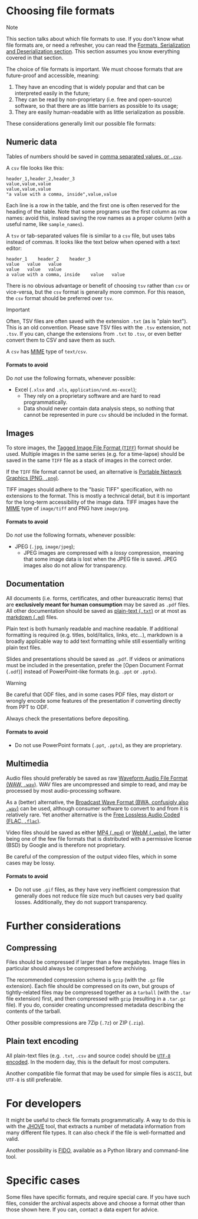 # Choosing file formats
> [!NOTE]
> This section talks about which file formats to use.
> If you don't know what file formats are, or need a refresher, you can read the [Formats, Serialization and Deserialization section](../formats_serde.md).
> This section assumes you know everything covered in that section.

The choice of file formats is important.
We must choose formats that are future-proof and accessible, meaning:
1. They have an encoding that is widely popular and that can be interpreted easily in the future;
2. They can be read by non-proprietary (i.e. free and open-source) software, so that there are as little barriers as possible to its usage;
3. They are easily human-readable with as little serialization as possible.

These considerations generally limit our possible file formats:

## Numeric data
Tables of numbers should be saved in [comma separated values, or `.csv`](https://en.wikipedia.org/wiki/Comma-separated_values).

A `csv` file looks like this:
```
header_1,header_2,header_3
value,value,value
value,value,value
"a value with a comma, inside",value,value
```
Each line is a row in the table, and the first one is often reserved for the heading of the table.
Note that some programs use the first column as row names: avoid this, instead saving the row names as a proper column (with a useful name, like `sample_names`).

A `tsv` or tab-separated values file is similar to a `csv` file, but uses tabs instead of commas. It looks like the text below when opened with a text editor:
```
header_1	header_2	header_3
value	value	value
value	value	value
a value with a comma, inside	value	value
```

There is no obvious advantage or benefit of choosing `tsv` rather than `csv` or vice-versa, but the `csv` format is generally more common.
For this reason, the `csv` format should be preferred over `tsv`.

> [!IMPORTANT]
> Often, TSV files are often saved with the extension `.txt` (as is "plain text").
> This is an old convention. Please save TSV files with the `.tsv` extension, not `.tsv`.
> If you can, change the extensions from `.txt` to `.tsv`, or even better convert them to CSV and save them as such.

A `csv` has [MIME](https://en.wikipedia.org/wiki/Media_type) type of `text/csv`.

#### Formats to avoid
Do *not* use the following formats, whenever possible:
- Excel (`.xlsx` and `.xls`, `application/vnd.ms-excel`);
    - They rely on a proprietary software and are hard to read programmatically.
    - Data should never contain data analysis steps, so nothing that cannot be represented in pure `csv` should be included in the format.

## Images
To store images, the [Tagged Image File Format (`TIFF`)](https://en.wikipedia.org/wiki/TIFF) format should be used.
Multiple images in the same series (e.g. for a time-lapse) should be saved in the same `TIFF` file as a stack of images in the correct order.

If the `TIFF` file format cannot be used, an alternative is [Portable Network Graphics (PNG, `.png`)](https://en.wikipedia.org/wiki/PNG).

TIFF images should adhere to the "basic TIFF" specification, with no extensions to the format. This is mostly a technical detail, but it is important for the long-term accessibility of the image data.
TIFF images have the [MIME](https://en.wikipedia.org/wiki/Media_type) type of `image/tiff` and PNG have `image/png`.

#### Formats to avoid
Do *not* use the following formats, whenever possible:
- JPEG (`.jpg`, `image/jpeg`);
  - JPEG images are compressed with a *lossy* compression, meaning that some image data is lost when the JPEG file is saved.
    JPEG images also do not allow for transparency.

## Documentation
All documents (i.e. forms, certificates, and other bureaucratic items) that are **exclusively meant for human consumption** may be saved as `.pdf` files.
All other documentation should be saved as [plain-text (`.txt`)](https://en.wikipedia.org/wiki/Plain_text) or at most as [markdown (`.md`)](https://en.wikipedia.org/wiki/Markdown) files.

Plain text is both humanly readable and machine readable.
If additional formatting is required (e.g. titles, bold/italics, links, etc...), markdown is a broadly applicable way to add text formatting while still essentially writing plain text files.

Slides and presentations should be saved as `.pdf`.
If videos or animations must be included in the presentation, prefer the [Open Document Format (`.odf`)] instead of PowerPoint-like formats (e.g. `.ppt` or `.pptx`).

> [!WARNING]
> Be careful that ODF files, and in some cases PDF files, may distort or wrongly encode some features of the presentation if converting directly from PPT to ODF.
>
> Always check the presentations before depositing.

#### Formats to avoid
- Do not use PowerPoint formats (`.ppt`, `.pptx`), as they are proprietary.

## Multimedia
Audio files should preferably be saved as raw [Waveform Audio File Format (WAW, `.wav`)](https://en.wikipedia.org/wiki/WAV).
WAV files are uncompressed and simple to read, and may be processed by most audio-processing software.

As a (better) alternative, the [Broadcast Wave Format (BWA, confusigly also `.wav`)](https://en.wikipedia.org/wiki/Broadcast_Wave_Format) can be used, although consumer software to convert to and from it is relatively rare.
Yet another alternative is the [Free Lossless Audio Coded (FLAC, `.flac`)](https://en.wikipedia.org/wiki/FLAC).

Video files should be saved as either [MP4 (`.mp4`)](https://en.wikipedia.org/wiki/MP4_file_format) or [WebM (`.webm`)](https://en.wikipedia.org/wiki/WebM), the latter being one of the few file formats that is distributed with a permissive license (BSD) by Google and is therefore not proprietary.

Be careful of the compression of the output video files, which in some cases may be lossy.

#### Formats to avoid
- Do not use `.gif` files, as they have very inefficient compression that generally does not reduce file size much but causes very bad quality losses.
  Additionally, they do not support transparency.

# Further considerations
## Compressing
Files should be compressed if larger than a few megabytes.
Image files in particular should always be compressed before archiving.

The recommended compression schema is `gzip` (with the `.gz` file extension).
Each file should be compressed on its own, but groups of tightly-related files may be compressed together as a `tarball` (with the `.tar` file extension) first, and then compressed with `gzip` (resulting in a `.tar.gz` file).
If you do, consider creating uncompressed metadata describing the contents of the tarball.

Other possible compressions are 7Zip (`.7z`) or ZIP (`.zip`).

## Plain text encoding
All plain-text files (e.g. `.txt`, `.csv` and source code) should be [`UTF-8` encoded](https://en.wikipedia.org/wiki/UTF-8).
In the modern day, this is the default for most computers.

Another compatible file format that may be used for simple files is `ASCII`, but `UTF-8` is still preferable.

# For developers
It might be useful to check file formats programmatically.
A way to do this is with the [JHOVE](http://jhove.openpreservation.org/) tool, that extracts a number of metadata information from many different file types.
It can also check if the file is well-formatted and valid.

Another possibility is [FIDO](https://openpreservation.org/tools/fido), available as a Python library and command-line tool.

# Specific cases
Some files have specific formats, and require special care.
If you have such files, consider the archival aspects above and choose a format other than those shown here.
If you can, contact a data expert for advice.
